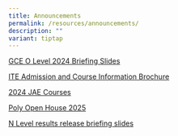 ```yaml
---
title: Announcements
permalink: /resources/announcements/
description: ""
variant: tiptap
---
```

<p></p>
<p><a href="/files/Students/GCEO2024BriefingB.pdf" rel="noopener nofollow" target="_blank">GCE O Level 2024 Briefing Slides</a>
</p>
<p><a href="/files/Parents/ITEadmission2025.pdf" rel="noopener nofollow" target="_blank">ITE Admission and Course Information Brochure</a>
</p>
<p><a href="/files/Parents/2024JAECourses.pdf" rel="noopener nofollow" target="_blank">2024 JAE Courses</a>
</p>
<p><a href="/files/Students/Poly_Open_House_2025.pdf" rel="noopener nofollow" target="_blank">Poly Open House 2025</a>
</p>
<p><a href="/files/ResultsRelease/gce_n_level_2024_briefing_slides_student_version.pdf" rel="noopener nofollow" target="_blank">N Level results release briefing slides</a>
</p>